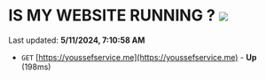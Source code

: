 # IS MY WEBSITE RUNNING ? [![](https://img.shields.io/static/v1?label=Sponsor&message=%E2%9D%A4&logo=GitHub&color=%23fe8e86)](https://github.com/sponsors/<username>)

Last updated: **5/11/2024, 7:10:58 AM**

- `GET` [https://youssefservice.me](https://youssefservice.me) - **Up** (198ms)
